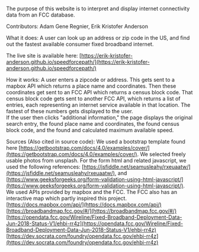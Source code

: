 The purpose of this website is to interpret and display internet connectivity data from an FCC database.

Contributors: Adam Gene Regnier, Erik Kristofer Anderson

What it does: A user can look up an address or zip code in the US, and find out the fastest available consumer fixed broadband internet.

The live site is available here: [https://erik-kristofer-anderson.github.io/speedforcepath/](https://erik-kristofer-anderson.github.io/speedforcepath/)

How it works: A user enters a zipcode or address. This gets sent to a mapbox API which returns a place name and coordinates. Then these coordinates get sent to an FCC API which returns a census block code. That census block code gets sent to another FCC API, which returns a list of entries, each representing an internet service available in that location. The fastest of these numbers gets displayed to the user.  
If the user then clicks "additional information," the page displays the original search entry, the found place name and coordinates, the found census block code, and the found and calculated maximum available speed.

Sources (Also cited in source code):
We used a bootstrap template found here [https://getbootstrap.com/docs/4.0/examples/cover/](https://getbootstrap.com/docs/4.0/examples/cover/).
We selected freely usable photos from unsplash.
For the form html and related javascript, we used the following references: [https://jsfiddle.net/seamusleahy/rxeuaatw/](https://jsfiddle.net/seamusleahy/rxeuaatw/), and [https://www.geeksforgeeks.org/form-validation-using-html-javascript/](https://www.geeksforgeeks.org/form-validation-using-html-javascript/).
We used APIs provided by mapbox and the FCC. The FCC also has an interactive map which partly inspired this project.
[https://docs.mapbox.com/api/](https://docs.mapbox.com/api/)  
[https://broadbandmap.fcc.gov/#/](https://broadbandmap.fcc.gov/#/)  
[https://opendata.fcc.gov/Wireline/Fixed-Broadband-Deployment-Data-Jun-2018-Status-V1/ehbi-rr4z](https://opendata.fcc.gov/Wireline/Fixed-Broadband-Deployment-Data-Jun-2018-Status-V1/ehbi-rr4z)  
[https://dev.socrata.com/foundry/opendata.fcc.gov/ehbi-rr4z](https://dev.socrata.com/foundry/opendata.fcc.gov/ehbi-rr4z)  

